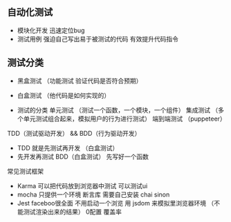 ## 自动化测试

- 模块化开发  迅速定位bug
- 测试用例 强迫自己写出易于被测试的代码 有效提升代码指令

## 测试分类
- 黑盒测试 （功能测试 验证代码是否符合预期）
- 白盒测试 （他代码是如何实现的）

- 测试的分类
 单元测试 （测试一个函数，一个模块，一个组件）
 集成测试 （多个单元测试组合起来，模拟用户的行为进行测试）
 端到端测试 （puppeteer）

 TDD（测试驱动开发） && BDD（行为驱动开发）
 - TDD 就是先测试再开发 （白盒测试）   
 - 先开发再测试 BDD（白盒测试） 先写好一个函数

 常见测试框架
 - Karma 可以把代码放到浏览器中测试 可以测试ui
 - mocha 只提供一个环境 断言库 需要自己安装 chai sinon
 - Jest faceboo很全面 不用启动一个浏览 用 jsdom 来模拟里浏览器环境 （不能测试渲染出来的结果） 0配置 覆盖率
 
